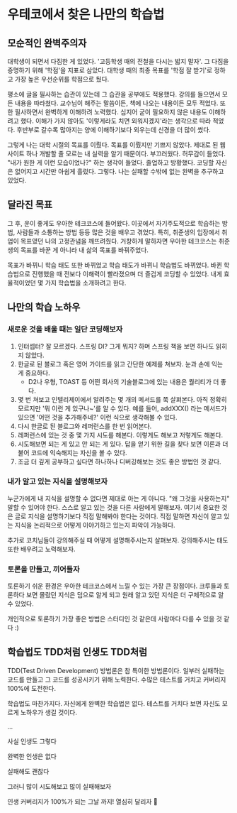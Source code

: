 # 우테코에서 찾은 나만의 학습법

## 모순적인 완벽주의자

대학생이 되면서 다짐한 게 있었다. '고등학생 때의 전철을 다시는 밟지 말자'. 그 다짐을 증명하기 위해 '학점'을 지표로 삼았다. 대학생 때의 최종 목표를 '학점 잘 받기'로 정하고 가장 높은 우선순위를 학점으로 뒀다.

평소에 글을 필사하는 습관이 있는데 그 습관을 공부에도 적용했다. 강의를 들으면서 모든 내용을 따라쳤다. 교수님이 해주는 말씀이든, 책에 나오는 내용이든 모두 적었다. 또한 필사하면서 완벽하게 이해하려 노력했다. 심지어 굳이 필요하지 않은 내용도 이해하려고 했다. 이해가 가지 않아도 '이렇게라도 치면 외워지겠지'라는 생각으로 따라 적었다. 후반부로 갈수록 많아지는 양에 이해하기보다 외우는데 신경을 더 많이 썼다.

그렇게 나는 대학 시절의 목표를 이뤘다. 목표를 이뤘지만 기쁘지 않았다. 제대로 된 웹 사이트 하나 개발할 줄 모르는 내 실력을 알기 때문이다. 부끄러웠다. 허무감이 들었다. "내가 원한 게 이런 모습이었나?" 하는 생각이 들었다. 졸업하고 방황했다. 코딩할 자신은 없어지고 시간만 아쉽게 흘렀다. 그렇다. 나는 실패할 수밖에 없는 완벽을 추구하고 있었다.

## 달라진 목표

그 후, 운이 좋게도 우아한 테크코스에 들어왔다. 이곳에서 자기주도적으로 학습하는 방법, 사람들과 소통하는 방법 등등 많은 것을 배우고 겪었다. 특히, 취준생의 입장에서 취업이 목표였던 나의 고정관념을 깨뜨려줬다. 거창하게 말하자면 우아한 테크코스는 취준생의 목표를 바꾼 게 아니라 내 삶의 목표를 바꿔주었다.

목표가 바뀌니 학습 태도 또한 바뀌었고 학습 태도가 바뀌니 학습법도 바뀌었다. 바뀐 학습법으로 진행했을 때 전보다 이해력이 빨라졌으며 더 즐겁게 코딩할 수 있었다. 내게 효율적이었던 몇 가지 학습법을 소개하려고 한다.

## 나만의 학습 노하우

### 새로운 것을 배울 때는 일단 코딩해보자

1. 인터셉터? 잘 모르겠다. 스프링 DI? 그게 뭐지? 하며 스프링 책을 보면 하나도 읽히지 않았다.
2. 한글로 된 블로그 혹은 영어 가이드를 읽고 간단한 예제를 쳐보자. 눈과 손에 익는 게 중요하다. 
    - D2나 우형, TOAST 등 어떤 회사의 기술블로그에 있는 내용은 퀄리티가 더 좋다.
3. 몇 번 쳐보고 인텔리제이에서 알려주는 몇 개의 메서드를 쭉 살펴본다. 아직 정확히 모르지만 '뭐 이런 게 있구나~'를 알 수 있다. 예를 들어, addXXX() 라는 메서드가 있으면 '어떤 것을 추가해주네?' 이런 식으로 생각해볼 수 있다. 
4. 다시 한글로 된 블로그와 레퍼런스를 한 번 읽어본다.
5. 레퍼런스에 있는 것 중 몇 가지 시도를 해본다. 이렇게도 해보고 저렇게도 해본다.
6. 시도해보면 되는 게 있고 안 되는 게 있다. 답을 얻기 위한 길을 찾다 보면 이론과 더불어 코드에 익숙해지는 자신을 볼 수 있다.
7. 조금 더 깊게 공부하고 싶다면 하나하나 디버깅해보는 것도 좋은 방법인 것 같다.

### 내가 알고 있는 지식을 설명해보자

누군가에게 내 지식을 설명할 수 없다면 제대로 아는 게 아니다. "왜 그것을 사용하는지" 말할 수 있어야 한다. 스스로 알고 있는 것을 다른 사람에게 말해보자. 여기서 중요한 것은 글로 지식을 설명하기보다 직접 말해봐야 한다는 것이다. 직접 말하면 자신이 알고 있는 지식을 논리적으로 어떻게 이야기하고 있는지 파악이 가능하다.

추가로 코치님들이 강의해주실 때 어떻게 설명해주시는지 살펴보자. 강의해주시는 태도 또한 배우려고 노력해보자.

### 토론을 만들고, 끼어들자

토론하기 쉬운 환경은 우아한 테크코스에서 느낄 수 있는 가장 큰 장점이다. 크루들과 토론하다 보면 몰랐던 지식은 덤으로 알게 되고 원래 알고 있던 지식은 더 구체적으로 알 수 있었다.

개인적으로 토론하기 가장 좋은 방법은 스터디인 것 같은데 사람마다 다를 수 있을 것 같다 :)

## 학습법도 TDD처럼 인생도 TDD처럼

TDD(Test Driven Development) 방법론은 참 특이한 방법론이다.  일부러 실패하는 코드를 만들고 그 코드를 성공시키기 위해 노력한다.  수많은 테스트를 거치고 커버리지 100%에 도전한다.

학습법도 마찬가지다.  자신에게 완벽한 학습법은 없다.  테스트를 거치다 보면 자신도 모르게 노하우가 생길 것이다.

...

사실 인생도 그렇다

완벽한 인생은 없다

실패해도 괜찮다

그러니 많이 시도해보고 많이 실패해보자

인생 커버리지가 100%가 되는 그날 까지! 열심히 달리자 🏃‍
